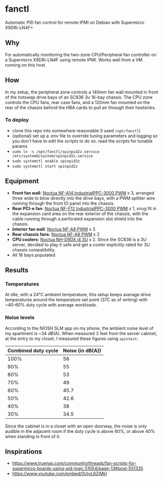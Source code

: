 # fanctl
Automatic PID fan control for remote IPMI on Debian with Supermicro X9DRi-LN4F+

## Why

For automatically monitoring the two-zone CPU/Peripheral fan controller on a Supermicro X9DRi-LN4F using remote IPMI. Works well from a VM running on this host.

## How

In my setup, the peripheral zone controls a 140mm fan wall mounted in front of the hotswap drive bays of an SC836 3u 16-bay chassis. The CPU zone controls the CPU fans, rear case fans, and a 120mm fan mounted on the rear of the chassis behind the HBA cards to pull air through their heatsinks.

### To deploy

- clone this repo into somewhere reasonable (I used `/opt/fanctl`)
- (optional) set up a .env file to override tuning parameters and logging so you don't have to edit the scripts to do so. read the scripts for tunable params
- `sudo ln -s /opt/fanctl/spinpid2z.service /etc/systemd/system/spinpid2z.service`
- `sudo systemctl enable spinpid2z`
- `sudo systemctl start spinpid2z`

## Equipment

- **Front fan wall**: [Noctua NF-A14 IndustrialPPC-3000 PWM](https://noctua.at/en/nf-a14-industrialppc-3000-pwm) x 3, arranged three wide to blow directly into the drive bays, with a PWM splitter wire running through the front IO panel into the chassis.
- **Rear PCI-e fan**: [Noctua NF-F12 IndustrialPPC-3000 PWM](https://noctua.at/en/nf-f12-industrialppc-3000-pwm) x 1, snug fit in the expansion card area on the rear exterior of the chassis, with the cable running through a perforated expansion slot shield into the chassis.
- **Interior fan wall**: [Noctua NF-A8 PWM](https://noctua.at/en/products/fan/nf-a8-pwm) x 3
- **Rear chassis fans**: [Noctua NF-A8 PWM](https://noctua.at/en/products/fan/nf-a8-pwm) x 2
- **CPU coolers**: [Noctua NH-D9DX i4 3U](https://noctua.at/en/nh-d9dx-i4-3u) x 2. Since the SC836 is a 3U server, decided to play it safe and get a cooler explicitly rated for 3U chassis compatibility.
- All 16 bays populated

## Results

### Temperatures
At idle, with a 24℃ ambient temperature, this setup keeps average drive temperatures around the temperature set point (37C as of writing) with ~40-60% duty cycle with average workloads.

### Noise levels
According to the NIOSH SLM app on my phone, the ambient noise level of my apartment is ~34 dB(A). When measured 3 feet from the server cabinet, at the entry to my closet, I measured these figures using `spintest`:

|Combined duty cycle|Noise (in dB(A))|
|---|---|
|100%|56|
|90%|55|
|80%|53|
|70%|49|
|60%|45.7|
|50%|42.6|
|40%|38|
|30%|34.5|

Since the cabinet is in a closet with an open doorway, the noise is only audible in the adjacent room if the duty cycle is above 60%, or above 40% when standing in front of it.

## Inspirations

- https://www.truenas.com/community/threads/fan-scripts-for-supermicro-boards-using-pid-logic.51054/page-13#post-551335
- https://www.youtube.com/embed/0UjyL6ZiMkI
